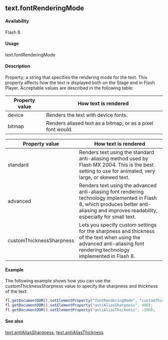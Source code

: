 ## text.fontRenderingMode

#### Availability

Flash 8.

#### Usage

text.fontRenderingMode

#### Description

Property; a string that specifies the rendering mode for the text. This property affects how the text is displayed both on the Stage and in Flash Player. Acceptable values are described in the following table:

| **Property value** | **How text is rendered**                                    |
|--------------------|-------------------------------------------------------------|
| device             | Renders the text with device fonts.                         |
| bitmap             | Renders aliased text as a bitmap, or as a pixel font would. |



| **Property value**       | **How text is rendered**                                                                                                                                                                 |
|--------------------------|------------------------------------------------------------------------------------------------------------------------------------------------------------------------------------------|
| standard                 | Renders text using the standard anti-aliasing method used by Flash MX 2004. This is the best setting to use for animated, very large, or skewed text.                                    |
| advanced                 | Renders text using the advanced anti-aliasing font rendering technology implemented in Flash 8, which produces better anti-aliasing and improves readability, especially for small text. |
| customThicknessSharpness | Lets you specify custom settings for the sharpness and thickness of the text when using the advanced anti-aliasing font rendering technology implemented in Flash 8.                     |

#### Example

The following example shows how you can use the customThicknessSharpness value to specify the sharpness and thickness of the text:
```javascript
fl.getDocumentDOM().setElementProperty("fontRenderingMode", "customThicknessSharpness");
fl.getDocumentDOM().setElementProperty("antiAliasSharpness", 400);
fl.getDocumentDOM().setElementProperty("antiAliasThickness", -200);
```
#### See also

[text.antiAliasSharpness](../Text_object/text1.md), [text.antiAliasThickness](../Text_object/text2.md)
